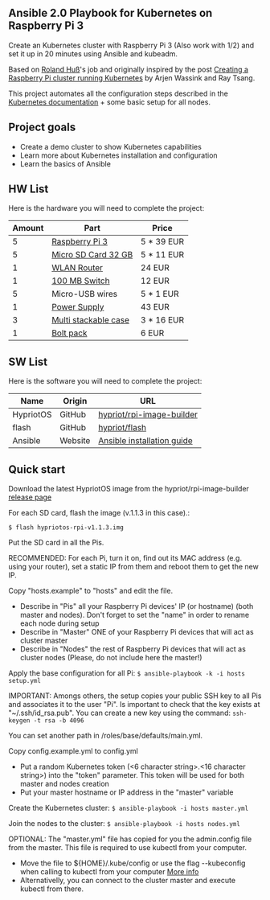 ## Ansible 2.0 Playbook for Kubernetes on Raspberry Pi 3
Create an Kubernetes cluster with Raspberry Pi 3 (Also work with 1/2) and set it up in 20 minutes using Ansible and kubeadm.

Based on [Roland Huß](https://github.com/Project31/ansible-kubernetes-openshift-pi3)'s job and originally inspired by the post [Creating a Raspberry Pi cluster running Kubernetes](http://blog.kubernetes.io/2015/11/creating-a-Raspberry-Pi-cluster-running-Kubernetes-the-shopping-list-Part-1.html) by Arjen Wassink and Ray Tsang.

This project automates all the configuration steps described in the [Kubernetes documentation](http://kubernetes.io/docs/getting-started-guides/kubeadm/) + some basic setup for all nodes.

## Project goals
* Create a demo cluster to show Kubernetes capabilities
* Learn more about Kubernetes installation and configuration
* Learn the basics of Ansible

## HW List

Here is the hardware you will need to complete the project:

| Amount | Part | Price |
| ------ | ---- | ----- |
| 5 | [Raspberry Pi 3](http://amzn.eu/0Gxy4ku) | 5 * 39 EUR |
| 5 | [Micro SD Card 32 GB](http://amzn.eu/5IMqzRx) | 5 * 11 EUR |
| 1 | [WLAN Router](http://amzn.eu/3Zzxmpt) | 24 EUR |
| 1 | [100 MB Switch](http://amzn.eu/ixBjdx3) | 12 EUR |
| 5 |  Micro-USB wires | 5 * 1 EUR |
| 1 | [Power Supply](https://www.modmypi.com/raspberry-pi/accessories/usb-hubs/anidees-6-port-smart-ic-usb-charger-50-watt/) | 43 EUR |
| 3 | [Multi stackable case](https://www.modmypi.com/raspberry-pi/cases/multi-pi-stacker/multi-pi-stackable-raspberry-pi-case/) | 3 * 16 EUR |
| 1 | [Bolt pack](https://www.modmypi.com/raspberry-pi/cases/multi-pi-stacker/multi-pi-stackable-raspberry-pi-case-bolt-pack/) | 6 EUR | 

## SW List

Here is the software you will need to complete the project:

| Name | Origin | URL |
| ------ | ---- | ----- |
| HypriotOS | GitHub | [hypriot/rpi-image-builder](https://github.com/hypriot/image-builder-rpi/releases/) |
| flash | GitHub | [hypriot/flash](https://github.com/hypriot/flash) |
| Ansible | Website | [Ansible installation guide](http://docs.ansible.com/ansible/intro_installation.html)

## Quick start

Download the latest HypriotOS image from the hypriot/rpi-image-builder [release page](https://github.com/hypriot/image-builder-rpi/releases/)

For each SD card, flash the image (v.1.1.3 in this case).:

``` $ flash hypriotos-rpi-v1.1.3.img ```

Put the SD card in all the Pis.

RECOMMENDED: For each Pi, turn it on, find out its MAC address (e.g. using your router), set a static IP from them and reboot them to get the new IP.

Copy "hosts.example" to "hosts" and edit the file. 
* Describe in "Pis" all your Raspberry Pi devices' IP (or hostname) (both master and nodes). Don't forget to set the "name" in order to rename each node during setup
* Describe in "Master" ONE of your Raspberry Pi devices that will act as cluster master
* Describe in "Nodes" the rest of Raspberry Pi devices that will act as cluster nodes (Please, do not include here the master!)

Apply the base configuration for all Pi:
``` $ ansible-playbook -k -i hosts setup.yml ```

IMPORTANT: Amongs others, the setup copies your public SSH key to all Pis and associates it to the user "Pi". Is important to check that the key exists at "~/.ssh/id_rsa.pub". 
You can create a new key using the command: 
```ssh-keygen -t rsa -b 4096 ```

You can set another path in /roles/base/defaults/main.yml.

Copy config.example.yml to config.yml
* Put a random Kubernetes token (<6 character string>.<16 character string>) into the "token" parameter. This token will be used for both master and nodes creation
* Put your master hostname or IP address in the "master" variable


Create the Kubernetes cluster:
``` $ ansible-playbook -i hosts master.yml ```

Join the nodes to the cluster:
```$ ansible-playbook -i hosts nodes.yml ```

OPTIONAL: The "master.yml" file has copied for you the admin.config file from the master. This file is required to use kubectl from your computer. 
* Move the file to ${HOME}/.kube/config or use the flag --kubeconfig when calling to kubectl from your computer [More info](http://kubernetes.io/docs/user-guide/kubectl/kubectl_config/)
* Alternativelly, you can connect to the cluster master and execute kubectl from there.